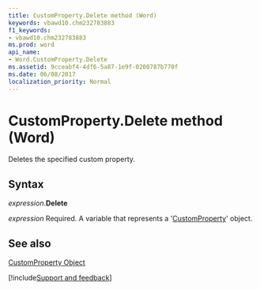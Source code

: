 ```yaml
---
title: CustomProperty.Delete method (Word)
keywords: vbawd10.chm232783883
f1_keywords:
- vbawd10.chm232783883
ms.prod: word
api_name:
- Word.CustomProperty.Delete
ms.assetid: 9cceabf4-4df6-5a87-1e9f-0200787b770f
ms.date: 06/08/2017
localization_priority: Normal
---
```



# CustomProperty.Delete method (Word)

Deletes the specified custom property.


## Syntax

_expression_.**Delete**

_expression_ Required. A variable that represents a '[CustomProperty](Word.CustomProperty.md)' object.


## See also


[CustomProperty Object](Word.CustomProperty.md)

[!include[Support and feedback](~/includes/feedback-boilerplate.md)]